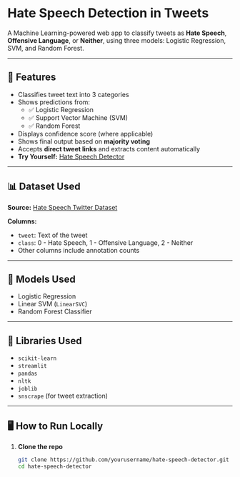 # Hate Speech Detection in Tweets

A Machine Learning-powered web app to classify tweets as **Hate Speech**, **Offensive Language**, or **Neither**, using three models: Logistic Regression, SVM, and Random Forest.

---

## 🚀 Features

- Classifies tweet text into 3 categories
- Shows predictions from:
  - ✅ Logistic Regression
  - ✅ Support Vector Machine (SVM)
  - ✅ Random Forest
- Displays confidence score (where applicable)
- Shows final output based on **majority voting**
- Accepts **direct tweet links** and extracts content automatically
- **Try Yourself:** [Hate Speech Detector](https://abhishekabhang314-hate-speech-detection-tweeter-app-kherzz.streamlit.app/)

---

## 📊 Dataset Used

**Source:** [Hate Speech Twitter Dataset](https://www.kaggle.com/code/kirollosashraf/hate-speech-and-offensive-language-detection/input)

**Columns:**
- `tweet`: Text of the tweet
- `class`: 0 - Hate Speech, 1 - Offensive Language, 2 - Neither
- Other columns include annotation counts

---

## 🧠 Models Used

- Logistic Regression
- Linear SVM (`LinearSVC`)
- Random Forest Classifier

---

## 🧰 Libraries Used

- `scikit-learn`
- `streamlit`
- `pandas`
- `nltk`
- `joblib`
- `snscrape` (for tweet extraction)

---

## 🖥️ How to Run Locally

1. **Clone the repo**
   ```bash
   git clone https://github.com/yourusername/hate-speech-detector.git
   cd hate-speech-detector
